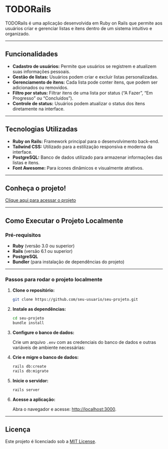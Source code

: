 # TODORails

TODORails é uma aplicação desenvolvida em Ruby on Rails que permite aos usuários criar e gerenciar listas e itens dentro de um sistema intuitivo e organizado.

---

## Funcionalidades

- **Cadastro de usuários:** Permite que usuários se registrem e atualizem suas informações pessoais.
- **Gestão de listas:** Usuários podem criar e excluir listas personalizadas.
- **Gerenciamento de itens:** Cada lista pode conter itens, que podem ser adicionados ou removidos.
- **Filtro por status:** Filtrar itens de uma lista por status (“A Fazer”, “Em Progresso” ou “Concluídos”).
- **Controle de status:** Usuários podem atualizar o status dos itens diretamente na interface.

---

## Tecnologias Utilizadas

- **Ruby on Rails:** Framework principal para o desenvolvimento back-end.
- **Tailwind CSS:** Utilizado para a estilização responsiva e moderna da interface.
- **PostgreSQL:** Banco de dados utilizado para armazenar informações das listas e itens.
- **Font Awesome:** Para ícones dinâmicos e visualmente atrativos.

---

## Conheça o projeto!

[Clique aqui para acessar o projeto](https://mysite-e806.onrender.com)

---

## Como Executar o Projeto Localmente

### Pré-requisitos

- **Ruby** (versão 3.0 ou superior)
- **Rails** (versão 6.1 ou superior)
- **PostgreSQL**
- **Bundler** (para instalação de dependências do projeto)

---

### Passos para rodar o projeto localmente

1. **Clone o repositório:**

   ```bash
   git clone https://github.com/seu-usuario/seu-projeto.git
   ```

2. **Instale as dependências:**

   ```bash
   cd seu-projeto
   bundle install
   ```

3. **Configure o banco de dados:**

   Crie um arquivo `.env` com as credenciais do banco de dados e outras variáveis de ambiente necessárias:

4. **Crie e migre o banco de dados:**

   ```bash
   rails db:create
   rails db:migrate
   ```

5. **Inicie o servidor:**

   ```bash
   rails server
   ```

6. **Acesse a aplicação:**

   Abra o navegador e acesse: [http://localhost:3000](http://localhost:3000).

---

## Licença

Este projeto é licenciado sob a [MIT License](https://opensource.org/licenses/MIT).

